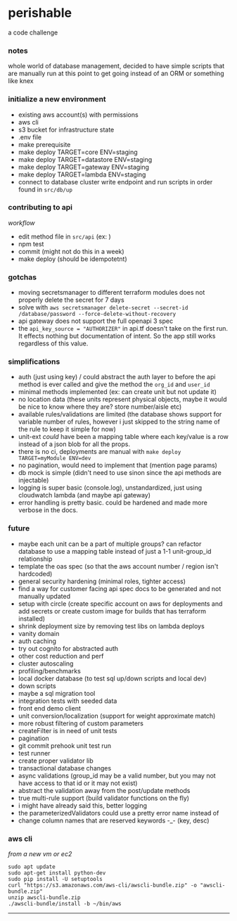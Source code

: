 # perishable
a code challenge



### notes

whole world of database management, 
decided to have simple scripts that are manually run at this point to get going 
instead of an ORM or something like knex


### initialize a new environment
- existing aws account(s) with permissions
- aws cli
- s3 bucket for infrastructure state
- .env file
- make prerequisite
- make deploy TARGET=core ENV=staging
- make deploy TARGET=datastore ENV=staging
- make deploy TARGET=gateway ENV=staging
- make deploy TARGET=lambda ENV=staging
- connect to database cluster write endpoint and run scripts in order found in `src/db/up` 


### contributing to api
_workflow_

- edit method file in `src/api` (ex: )
- npm test
- commit (might not do this in a week)
- make deploy (should be idempotetnt)


### gotchas
- moving secretsmanager to different terraform modules does not properly delete the secret for 7 days
- solve with `aws secretsmanager delete-secret --secret-id /database/password --force-delete-without-recovery`
- api gateway does not support the full openapi 3 spec
- the `api_key_source = "AUTHORIZER"` in api.tf doesn't take on the first run. It effects nothing but documentation of intent. So the app still works regardless of this value.

### simplifications
- auth (just using key) / could abstract the auth layer to before the api method is ever called and give the method the `org_id` and `user_id`
- minimal methods implemented (ex: can create unit but not update it)
- no location data (these units represent physical objects, maybe it would be nice to know where they are? store number/aisle etc)
- available rules/validations are limited (the database shows support for variable number of rules, however i just skipped to the string name of the rule to keep it simple for now)
- unit-ext _could_ have been a mapping table where each key/value is a row instead of a json blob for all the props.
- there is no ci, deployments are manual with `make deploy TARGET=myModule ENV=dev` 
- no pagination, would need to implement that (mention page params)
- db mock is simple (didn't need to use sinon since the api methods are injectable)
- logging is super basic (console.log), unstandardized, just using cloudwatch lambda (and maybe api gateway)
- error handling is pretty basic. could be hardened and made more verbose in the docs.

### future
- maybe each unit can be a part of multiple groups? can refactor database to use a mapping table instead of just a 1-1 unit-group_id relationship
- template the oas spec (so that the aws account number / region isn't hardcoded)
- general security hardening (minimal roles, tighter access)
- find a way for customer facing api spec docs to be generated and not manually updated
- setup with circle (create specific account on aws for deployments and add secrets or create custom image for builds that has terraform installed)
- shrink deployment size by removing test libs on lambda deploys
- vanity domain
- auth caching
- try out cognito for abstracted auth
- other cost reduction and perf
- cluster autoscaling
- profiling/benchmarks
- local docker database (to test sql up/down scripts and local dev)
- down scripts
- maybe a sql migration tool
- integration tests with seeded data
- front end demo client
- unit conversion/localization (support for weight approximate match)
- more robust filtering of custom parameters
- createFilter is in need of unit tests
- pagination
- git commit prehook unit test run
- test runner
- create proper validator lib
- transactional database changes
- async validations (group_id may be a valid number, but you may not have access to that id or it may not exist)
- abstract the validation away from the post/update methods
- true multi-rule support (build validator functions on the fly)
- i might have already said this, better logging
- the parameterizedValidators could use a pretty error name instead of <Function>
- change column names that are reserved keywords -_- (key, desc)

### aws cli
_from a new vm or ec2_

```
sudo apt update
sudo apt-get install python-dev
sudo pip install -U setuptools
curl "https://s3.amazonaws.com/aws-cli/awscli-bundle.zip" -o "awscli-bundle.zip"
unzip awscli-bundle.zip
./awscli-bundle/install -b ~/bin/aws
```

----------


[aws cli install]: https://docs.aws.amazon.com/cli/latest/userguide/install-bundle.html